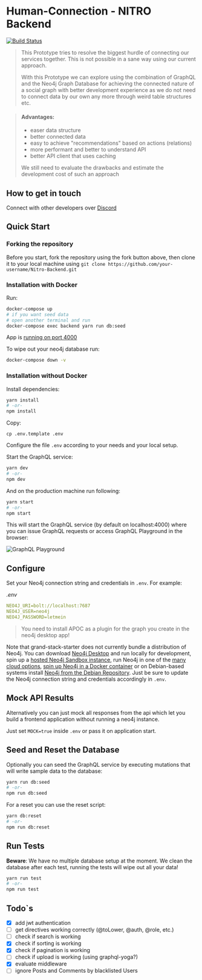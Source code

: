 # Human-Connection - NITRO Backend
[![Build Status](https://travis-ci.com/Human-Connection/Nitro-Backend.svg?branch=master)](https://travis-ci.com/Human-Connection/Nitro-Backend)

> This Prototype tries to resolve the biggest hurdle of connecting
> our services together. This is not possible in a sane way using
> our current approach. 
> 
> With this Prototype we can explore using the combination of 
> GraphQL and the Neo4j Graph Database for achieving the connected
> nature of a social graph with better development experience as we
> do not need to connect data by our own any more through weird table
> structures etc.

>  
> #### Advantages:
> - easer data structure
> - better connected data
> - easy to achieve "recommendations" based on actions (relations)
> - more performant and better to understand API
> - better API client that uses caching
>
> We still need to evaluate the drawbacks and estimate the development 
> cost of such an approach

## How to get in touch 
Connect with other developers over [Discord](https://discord.gg/6ub73U3)

## Quick Start

### Forking the repository
Before you start, fork the repository using the fork button above, then clone it to your local machine using `git clone https://github.com/your-username/Nitro-Backend.git`

### Installation with Docker

Run:
```sh
docker-compose up
# if you want seed data
# open another terminal and run
docker-compose exec backend yarn run db:seed
```

App is [running on port 4000](http://localhost:4000/)

To wipe out your neo4j database run:
```sh
docker-compose down -v
```


### Installation without Docker

Install dependencies:

```bash
yarn install
# -or-
npm install
```

Copy:
```
cp .env.template .env
```
Configure the file `.env` according to your needs and your local setup.

Start the GraphQL service:

```bash
yarn dev
# -or-
npm dev
```

And on the production machine run following:

```bash
yarn start
# -or-
npm start
```

This will start the GraphQL service (by default on localhost:4000)
where you can issue GraphQL requests or access GraphQL Playground in the browser:

![GraphQL Playground](graphql-playground.png)

## Configure

Set your Neo4j connection string and credentials in `.env`.
For example:

_.env_

```yaml
NEO4J_URI=bolt://localhost:7687
NEO4J_USER=neo4j
NEO4J_PASSWORD=letmein
```

> You need to install APOC as a plugin for the graph you create in the neo4j desktop app!

Note that grand-stack-starter does not currently bundle a distribution
of Neo4j. You can download [Neo4j Desktop](https://neo4j.com/download/)
and run locally for development, spin up a [hosted Neo4j Sandbox instance](https://neo4j.com/download/),
run Neo4j in one of the [many cloud options](https://neo4j.com/developer/guide-cloud-deployment/),
[spin up Neo4j in a Docker container](https://neo4j.com/developer/docker/) or on Debian-based systems install [Neo4j from the Debian Repository](http://debian.neo4j.org/).
Just be sure to update the Neo4j connection string and credentials accordingly in `.env`.

## Mock API Results

Alternatively you can just mock all responses from the api which let
you build a frontend application without running a neo4j instance.

Just set `MOCK=true` inside `.env` or pass it on application start.

## Seed and Reset the Database

Optionally you can seed the GraphQL service by executing mutations that 
will write sample data to the database:

```bash
yarn run db:seed
# -or-
npm run db:seed
```

For a reset you can use the reset script:

```bash
yarn db:reset
# -or-
npm run db:reset
```

## Run Tests

**Beware**: We have no multiple database setup at the moment. We clean the database after each test, running the tests will wipe out all your data!

```bash
yarn run test
# -or-
npm run test
```

## Todo`s

- [x] add jwt authentication
- [ ] get directives working correctly (@toLower, @auth, @role, etc.)
- [ ] check if search is working
- [x] check if sorting is working
- [x] check if pagination is working
- [ ] check if upload is working (using graphql-yoga?)
- [x] evaluate middleware 
- [ ] ignore Posts and Comments by blacklisted Users
